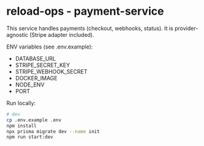 # reload-ops - payment-service

This service handles payments (checkout, webhooks, status). It is provider-agnostic (Stripe adapter included).

ENV variables (see .env.example):

- DATABASE_URL
- STRIPE_SECRET_KEY
- STRIPE_WEBHOOK_SECRET
- DOCKER_IMAGE
- NODE_ENV
- PORT

Run locally:

```bash
# dev
cp .env.example .env
npm install
npx prisma migrate dev --name init
npm run start:dev
```

<!-- tree -I 'node_modules|dist|.git|.next|coverage|*.log' -->
